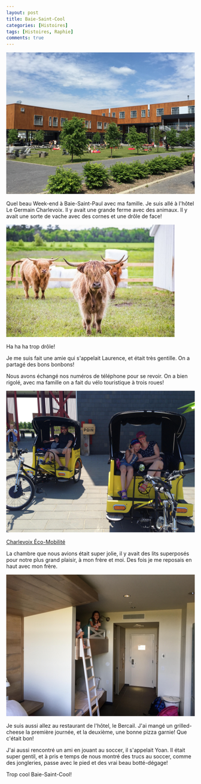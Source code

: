 ```yaml
---
layout: post
title: Baie-Saint-Cool
categories: [Histoires]
tags: [Histoires, Raphie]
comments: true
---
```

![Hôtel le Germain Charlevoix](/images/hotel.jpg "Hôtel Le Germain Charlevoix")

Quel beau Week-end à Baie-Saint-Paul avec ma famille. Je suis allé à l'hôtel Le Germain Charlevoix. Il y avait une grande ferme avec des animaux. Il y avait une sorte de vache avec des cornes et une drôle de face! 


![Vache Highland](/images/vache_charlevoix.jpg "Vache Highland")

Ha ha ha trop drôle!

Je me suis fait une amie qui s'appelait Laurence, et était très gentille. On a partagé des bons bonbons!

Nous avons échangé nos numéros de téléphone pour se revoir. On a bien rigolé, avec ma famille on a fait du vélo touristique à trois roues!


![Charlevoix Éco-Mobilité](/images/velo_touristique.jpg "Charlevoix Éco-Mobilité")

[Charlevoix Éco-Mobilité](http://charlevoixecomobilite.com/)


La chambre que nous avions était super jolie, il y avait des lits superposés pour notre plus grand plaisir, à mon frère et moi. Des fois je me reposais en haut avec mon frère. 

![Lits](/images/lits.jpg "Lits")


Je suis aussi allez au restaurant de l'hôtel, le Bercail. J'ai mangé un grilled-cheese la première journée, et la deuxième, une bonne pizza garnie! Que c'était bon!

J'ai aussi rencontré un ami en jouant au soccer, il s'appelait Yoan. Il était super gentil, et à pris e temps de nous montré des trucs au soccer, comme des jongleries, passe avec le pied et des vrai beau botté-dégage!

Trop cool Baie-Saint-Cool!

